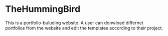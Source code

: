 # TheHummingBird
This is a portfolio-buluding website. A user can donwload differnet portfolios from the website and edit the templates according to their project.  
